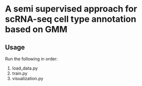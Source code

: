 # A semi supervised approach for scRNA-seq cell type annotation based on GMM
## Usage
Run the following in order:
1. load_data.py
2. train.py
3. visualization.py